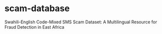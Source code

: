 # scam-database
Swahili-English Code-Mixed SMS Scam Dataset: A Multilingual Resource for Fraud Detection in East Africa
